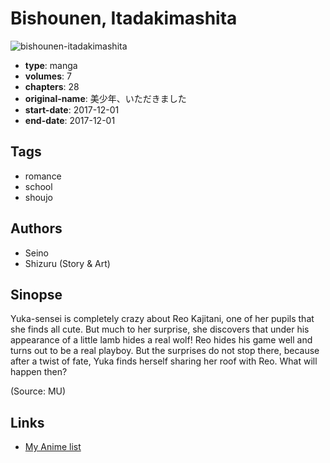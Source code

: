 # Bishounen, Itadakimashita

![bishounen-itadakimashita](https://cdn.myanimelist.net/images/manga/3/247636.jpg)

-   **type**: manga
-   **volumes**: 7
-   **chapters**: 28
-   **original-name**: 美少年、いただきました
-   **start-date**: 2017-12-01
-   **end-date**: 2017-12-01

## Tags

-   romance
-   school
-   shoujo

## Authors

-   Seino
-   Shizuru (Story & Art)

## Sinopse

Yuka-sensei is completely crazy about Reo Kajitani, one of her pupils that she finds all cute. But much to her surprise, she discovers that under his appearance of a little lamb hides a real wolf! Reo hides his game well and turns out to be a real playboy. But the surprises do not stop there, because after a twist of fate, Yuka finds herself sharing her roof with Reo. What will happen then?

(Source: MU)

## Links

-   [My Anime list](https://myanimelist.net/manga/108092/Bishounen_Itadakimashita)

